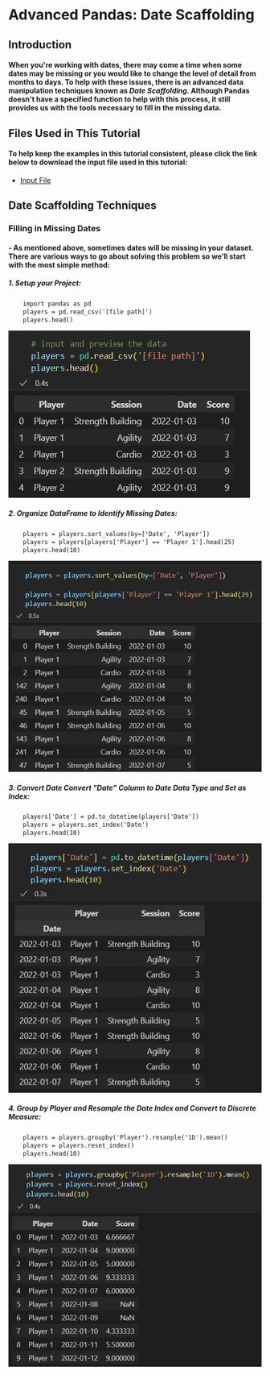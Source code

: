 # Advanced Pandas: Date Scaffolding
## Introduction
#### When you're working with dates, there may come a time when some dates may be missing or you would like to change the level of detail from months to days. To help with these issues, there is an advanced data manipulation techniques known as _Date Scaffolding_. Although Pandas doesn't have a specified function to help with this process, it still provides us with the tools necessary to fill in the missing data.
## Files Used in This Tutorial
#### To help keep the examples in this tutorial consistent, please click the link below to download the input file used in this tutorial:
- [Input File](Files/Player-Training.zip)
## Date Scaffolding Techniques
### Filling in Missing Dates
#### - As mentioned above, sometimes dates will be missing in your dataset. There are various ways to go about solving this problem so we'll start with the most simple method:
##### 1. Setup your Project:
        import pandas as pd
        players = pd.read_csv('[file path]')
        players.head()
![This is an img](Pictures/players_prev.png)
##### 2. Organize DataFrame to Identify Missing Dates:
        players = players.sort_values(by=['Date', 'Player'])
        players = players[players['Player'] == 'Player 1'].head(25)
        players.head(10)
![This is an img](Pictures/players_prev2.png)
##### 3. Convert Date Convert "Date" Column to Date Data Type and Set as Index:
        players['Date'] = pd.to_datetime(players['Date'])
        players = players.set_index('Date')
        players.head(10)
![This is an img](Pictures/players_idx.png)
##### 4. Group by Player and Resample the Date Index and Convert to Discrete Measure:
        players = players.groupby('Player').resanple('1D').mean()
        players = players.reset_index()
        players.head(10)
![This is an img](Pictures/players_resample.png)
